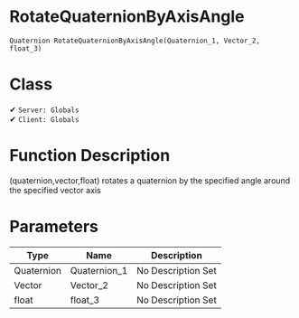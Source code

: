 # RotateQuaternionByAxisAngle
```
Quaternion RotateQuaternionByAxisAngle(Quaternion_1, Vector_2, float_3)
```
# Class
✔ `Server: Globals`  
✔ `Client: Globals`  

# Function Description
(quaternion,vector,float) rotates a quaternion by the specified angle around the specified vector axis
# Parameters
Type|Name|Description
--|--|--
Quaternion|Quaternion_1|No Description Set
Vector|Vector_2|No Description Set
float|float_3|No Description Set
